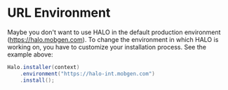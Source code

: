# URL Environment

Maybe you don't want to use HALO in the default production environment (<https://halo.mobgen.com>). To change the environment in which HALO is working on, you have to customize your installation process. See the example above:

```java
Halo.installer(context)
	.environment("https://halo-int.mobgen.com")
	.install();
```
